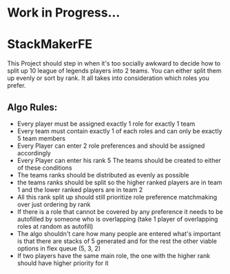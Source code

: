 # Work in Progress...

# StackMakerFE

This Project should step in when it's too socially awkward to decide how to split up 10 league of legends players into 2 teams. You can either split them up evenly or sort by rank. It all takes into consideration which roles you prefer.


## Algo Rules:

- Every player must be assigned exactly 1 role for exactly 1 team
- Every team must contain exactly 1 of each roles and can only be exactly 5 team members
- Every Player can enter 2 role preferences and should be assigned accordingly
- Every Player can enter his rank 5 The teams should be created to either of these conditions 
- The teams ranks should be distributed as evenly as possible 
- the teams ranks should be split so the higher ranked players are in team 1 and the lower ranked players are in team 2 
- All this rank split up should still prioritize role preference matchmaking over just ordering by rank
- If there is a role that cannot be covered by any preference it needs to be autofilled by someone who is overlapping (take 1 player of overlapping roles at random as autofill)
- The algo shouldn't care how many people are entered what's important is that there are stacks of 5 generated and for the rest the other viable options in flex queue (5, 3, 2)
- If two players have the same main role, the one with the higher rank should have higher priority for it
